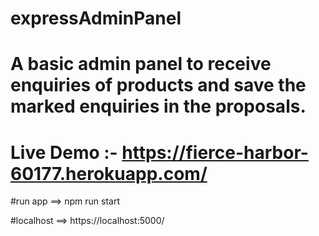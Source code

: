 # expressAdminPanel

# A basic admin panel to receive enquiries of products and save the marked enquiries in the proposals.



# Live Demo :- https://fierce-harbor-60177.herokuapp.com/

#run app ==> npm run start

#localhost ==> https://localhost:5000/
